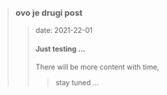 > ### ovo je drugi post
>> date: 2021-22-01
>>
>> #### Just testing ...
>>
>> There will be more content with time, 
>>> stay tuned ...
